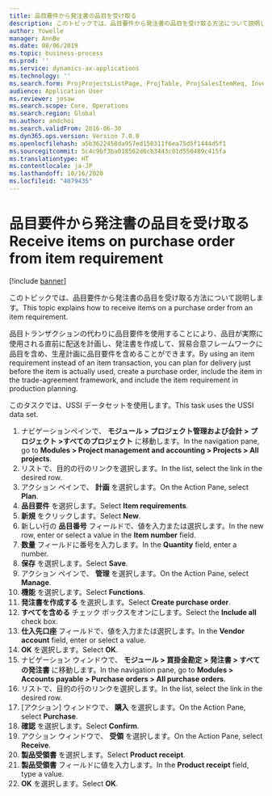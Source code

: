 ```yaml
---
title: 品目要件から発注書の品目を受け取る
description: このトピックでは、品目要件から発注書の品目を受け取る方法について説明します。
author: Yowelle
manager: AnnBe
ms.date: 08/06/2019
ms.topic: business-process
ms.prod: ''
ms.service: dynamics-ax-applications
ms.technology: ''
ms.search.form: ProjProjectsListPage, ProjTable, ProjSalesItemReq, InventItemIdLookupSimple, PurchCreateFromSalesOrder, VendAccountItemLookup, PurchTable, PurchEditLines
audience: Application User
ms.reviewer: josaw
ms.search.scope: Core, Operations
ms.search.region: Global
ms.author: andchoi
ms.search.validFrom: 2016-06-30
ms.dyn365.ops.version: Version 7.0.0
ms.openlocfilehash: a5b3622458da957ed150311f6ea75d5f1444d5f1
ms.sourcegitcommit: 5c4c9bf3ba018562d6cb3443c01d550489c415fa
ms.translationtype: HT
ms.contentlocale: ja-JP
ms.lasthandoff: 10/16/2020
ms.locfileid: "4079435"
---
```

# <a name="receive-items-on-purchase-order-from-item-requirement"></a><span data-ttu-id="4a27a-103">品目要件から発注書の品目を受け取る</span><span class="sxs-lookup"><span data-stu-id="4a27a-103">Receive items on purchase order from item requirement</span></span>

[!include [banner](../../includes/banner.md)]

<span data-ttu-id="4a27a-104">このトピックでは、品目要件から発注書の品目を受け取る方法について説明します。</span><span class="sxs-lookup"><span data-stu-id="4a27a-104">This topic explains how to receive items on a purchase order from an item requirement.</span></span>

<span data-ttu-id="4a27a-105">品目トランザクションの代わりに品目要件を使用することにより、品目が実際に使用される直前に配送を計画し、発注書を作成して、貿易合意フレームワークに品目を含め、生産計画に品目要件を含めることができます。</span><span class="sxs-lookup"><span data-stu-id="4a27a-105">By using an item requirement instead of an item transaction, you can plan for delivery just before the item is actually used, create a purchase order, include the item in the trade-agreement framework, and include the item requirement in production planning.</span></span> 

<span data-ttu-id="4a27a-106">このタスクでは、USSI データセットを使用します。</span><span class="sxs-lookup"><span data-stu-id="4a27a-106">This task uses the USSI data set.</span></span>

1. <span data-ttu-id="4a27a-107">ナビゲーションペインで、 **モジュール > プロジェクト管理および会計 > プロジェクト >すべてのプロジェクト** に移動します。</span><span class="sxs-lookup"><span data-stu-id="4a27a-107">In the navigation pane, go to **Modules > Project management and accounting > Projects > All projects**.</span></span>
2. <span data-ttu-id="4a27a-108">リストで、目的の行のリンクを選択します。</span><span class="sxs-lookup"><span data-stu-id="4a27a-108">In the list, select the link in the desired row.</span></span>
3. <span data-ttu-id="4a27a-109">アクション ペインで、 **計画** を選択します。</span><span class="sxs-lookup"><span data-stu-id="4a27a-109">On the Action Pane, select **Plan**.</span></span>
4. <span data-ttu-id="4a27a-110">**品目要件** を選択します。</span><span class="sxs-lookup"><span data-stu-id="4a27a-110">Select **Item requirements**.</span></span>
5. <span data-ttu-id="4a27a-111">**新規** をクリックします。</span><span class="sxs-lookup"><span data-stu-id="4a27a-111">Select **New**.</span></span>
6. <span data-ttu-id="4a27a-112">新しい行の **品目番号** フィールドで、値を入力または選択します。</span><span class="sxs-lookup"><span data-stu-id="4a27a-112">In the new row, enter or select a value in the **Item number** field.</span></span>
7. <span data-ttu-id="4a27a-113">**数量** フィールドに番号を入力します。</span><span class="sxs-lookup"><span data-stu-id="4a27a-113">In the **Quantity** field, enter a number.</span></span>
8. <span data-ttu-id="4a27a-114">**保存** を選択します。</span><span class="sxs-lookup"><span data-stu-id="4a27a-114">Select **Save**.</span></span>
9. <span data-ttu-id="4a27a-115">アクション ペインで、 **管理** を選択します。</span><span class="sxs-lookup"><span data-stu-id="4a27a-115">On the Action Pane, select **Manage**.</span></span>
10. <span data-ttu-id="4a27a-116">**機能** を選択します。</span><span class="sxs-lookup"><span data-stu-id="4a27a-116">Select **Functions**.</span></span>
11. <span data-ttu-id="4a27a-117">**発注書を作成する** を選択します。</span><span class="sxs-lookup"><span data-stu-id="4a27a-117">Select **Create purchase order**.</span></span>
12. <span data-ttu-id="4a27a-118">**すべてを含める** チェック ボックスをオンにします。</span><span class="sxs-lookup"><span data-stu-id="4a27a-118">Select the **Include all** check box.</span></span>
13. <span data-ttu-id="4a27a-119">**仕入先口座** フィールドで、値を入力または選択します。</span><span class="sxs-lookup"><span data-stu-id="4a27a-119">In the **Vendor account** field, enter or select a value.</span></span>
14. <span data-ttu-id="4a27a-120">**OK** を選択します。</span><span class="sxs-lookup"><span data-stu-id="4a27a-120">Select **OK**.</span></span>
15. <span data-ttu-id="4a27a-121">ナビゲーション ウィンドウで、 **モジュール > 買掛金勘定 > 発注書 > すべての発注書** に移動します。</span><span class="sxs-lookup"><span data-stu-id="4a27a-121">In the navigation pane, go to **Modules > Accounts payable > Purchase orders > All purchase orders**.</span></span>
16. <span data-ttu-id="4a27a-122">リストで、目的の行のリンクを選択します。</span><span class="sxs-lookup"><span data-stu-id="4a27a-122">In the list, select the link in the desired row.</span></span>
17. <span data-ttu-id="4a27a-123">[アクション] ウィンドウで、 **購入** を選択します。</span><span class="sxs-lookup"><span data-stu-id="4a27a-123">On the Action Pane, select **Purchase**.</span></span>
18. <span data-ttu-id="4a27a-124">**確認** を選択します。</span><span class="sxs-lookup"><span data-stu-id="4a27a-124">Select **Confirm**.</span></span>
19. <span data-ttu-id="4a27a-125">アクション ウィンドウで、 **受領** を選択します。</span><span class="sxs-lookup"><span data-stu-id="4a27a-125">On the Action Pane, select **Receive**.</span></span>
20. <span data-ttu-id="4a27a-126">**製品受領書** を選択します。</span><span class="sxs-lookup"><span data-stu-id="4a27a-126">Select **Product receipt**.</span></span>
21. <span data-ttu-id="4a27a-127">**製品受領書** フィールドに値を入力します。</span><span class="sxs-lookup"><span data-stu-id="4a27a-127">In the **Product receipt** field, type a value.</span></span>
22. <span data-ttu-id="4a27a-128">**OK** を選択します。</span><span class="sxs-lookup"><span data-stu-id="4a27a-128">Select **OK**.</span></span>

